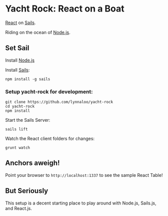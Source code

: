 # Yacht Rock: React on a Boat

[React](http://facebook.github.io/react/) on [Sails](http://sailsjs.org/).

Riding on the ocean of [Node.js](http://nodejs.org/).

Set Sail
----

Install [Node.js](http://nodejs.org/)

Install [Sails](http://sailsjs.org/):
```
npm install -g sails
```

### Setup yacht-rock for development:
```
git clone https://github.com/lynnaloo/yacht-rock
cd yacht-rock
npm install
```

Start the Sails Server:
```
sails lift
```

Watch the React client folders for changes:
```
grunt watch
```

Anchors aweigh!
----

Point your browser to `http://localhost:1337` to see the sample React Table!

But Seriously
----

This setup is a decent starting place to play around with Node.js, Sails.js, and React.js.
